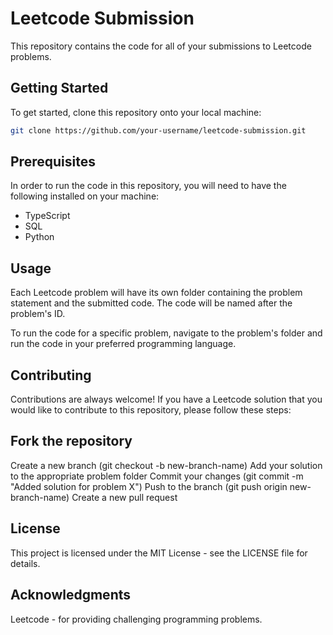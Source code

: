 # Leetcode Submission

This repository contains the code for all of your submissions to Leetcode problems.

## Getting Started

To get started, clone this repository onto your local machine:

```bash
git clone https://github.com/your-username/leetcode-submission.git
```

## Prerequisites

In order to run the code in this repository, you will need to have the following installed on your machine:

-   TypeScript
-   SQL
-   Python

## Usage

Each Leetcode problem will have its own folder containing the problem statement and the submitted code. The code will be named after the problem's ID.

To run the code for a specific problem, navigate to the problem's folder and run the code in your preferred programming language.

## Contributing

Contributions are always welcome! If you have a Leetcode solution that you would like to contribute to this repository, please follow these steps:

## Fork the repository

Create a new branch (git checkout -b new-branch-name)
Add your solution to the appropriate problem folder
Commit your changes (git commit -m "Added solution for problem X")
Push to the branch (git push origin new-branch-name)
Create a new pull request

## License

This project is licensed under the MIT License - see the LICENSE file for details.

## Acknowledgments

Leetcode - for providing challenging programming problems.
